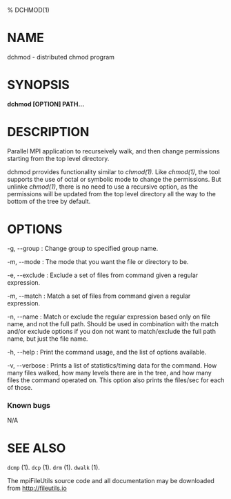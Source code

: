 % DCHMOD(1)

# NAME
dchmod - distributed chmod program

# SYNOPSIS
**dchmod [OPTION] PATH...**

# DESCRIPTION
Parallel MPI application to recurseively walk, and then change permissions starting from the top level directory. 

dchmod prrovides functionality similar to *chmod(1)*. Like *chmod(1)*, the tool supports the use of octal or symbolic mode to change the permissions. But unlinke *chmod(1)*, there is no need to use a recursive option, as the permissions will be updated from the top level directory all the way to the bottom of the tree by default. 
 

# OPTIONS
-g, \--group 
:   Change group to specified group name. 

-m, \--mode 
:   The mode that you want the file or directory to be. 

-e, \--exclude 
:   Exclude a set of files from command given a regular expression. 

-m, \--match 
:   Match a set of files from command given a regular expression.

-n, \--name 
:   Match or exclude the regular expression based only on file name, and not the full path. Should be used in combination with the match and/or exclude options if you don not want to match/exclude the full path name, but just the file name. 

-h, \--help 
: 	Print the command usage, and the list of options available. 

-v, \--verbose 
: 	Prints a list of statistics/timing data for the command. How many files walked, how many levels there are in the tree, and how many files the command operated on. This option also prints the files/sec for each of those.

### Known bugs

N/A

# SEE ALSO
`dcmp` (1). 
`dcp` (1). 
`drm` (1). 
`dwalk` (1).

The mpiFileUtils source code and all documentation may be downloaded from <http://fileutils.io> 
